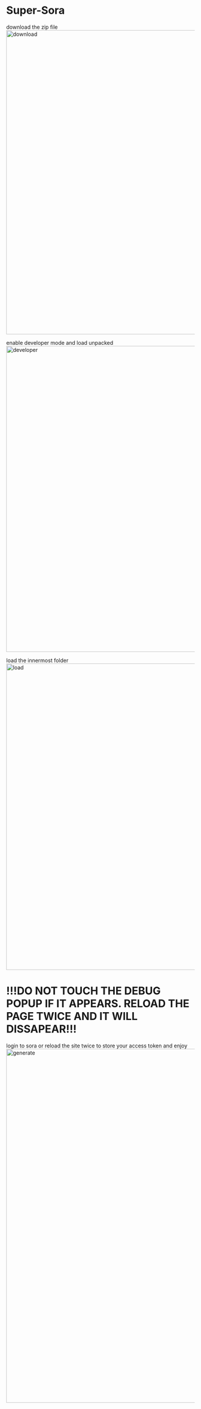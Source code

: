 # Super-Sora
download the zip file
<img width="1230" height="813" alt="download" src="https://github.com/user-attachments/assets/50abb1f2-c7a8-4113-9032-a1c8d7665b35" />

enable developer mode and load unpacked
<img width="1911" height="818" alt="developer" src="https://github.com/user-attachments/assets/8c483b30-1b98-4c39-90b1-3e96fe78d5ee" />

load the innermost folder
<img width="1889" height="819" alt="load" src="https://github.com/user-attachments/assets/aa275e9d-160b-4b04-b96f-514302b2783c" />


# !!!DO NOT TOUCH THE DEBUG POPUP IF IT APPEARS. RELOAD THE PAGE TWICE AND IT WILL DISSAPEAR!!!
 login to sora or reload the site twice to store your access token and enjoy
<img width="1839" height="946" alt="generate" src="https://github.com/user-attachments/assets/0ac733d8-00ca-4d5f-8d94-18e24ad69720" />
